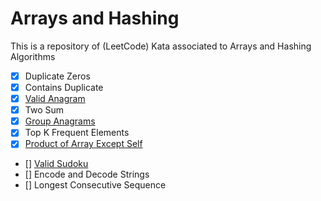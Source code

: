 # Arrays and Hashing

This is a repository of (LeetCode) Kata associated to Arrays and Hashing Algorithms

- [x] Duplicate Zeros
- [x] Contains Duplicate
- [x] [Valid Anagram](https://leetcode.com/problems/valid-anagram/)
- [x] Two Sum
- [x] [Group Anagrams](https://leetcode.com/problems/group-anagrams/)
- [x] Top K Frequent Elements
- [x] [Product of Array Except Self](https://leetcode.com/problems/product-of-array-except-self/)
- [] [Valid Sudoku](https://leetcode.com/problems/valid-sudoku/)
- [] Encode and Decode Strings
- [] Longest Consecutive Sequence
